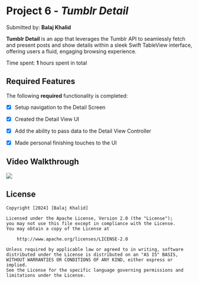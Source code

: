 # Project 6 - *Tumblr Detail*

Submitted by: **Balaj Khalid**

**Tumblr Detail** is an app that leverages the Tumblr API to seamlessly fetch and present posts and show details within a sleek Swift TableView interface, offering users a fluid, engaging browsing experience. 

Time spent: **1** hours spent in total

## Required Features

The following **required** functionality is completed:

- [x] Setup navigation to the Detail Screen
- [x] Created the Detail View UI
- [x] Add the ability to pass data to the Detail View Controller
- [x] Made personal finishing touches to the UI


## Video Walkthrough

<div>
    <a href="https://www.loom.com/share/16d06f6ee1a24cd5b6d642cae626b675">
    </a>
    <a href="https://www.loom.com/share/16d06f6ee1a24cd5b6d642cae626b675">
      <img style="max-width:300px;" src="https://cdn.loom.com/sessions/thumbnails/16d06f6ee1a24cd5b6d642cae626b675-with-play.gif">
    </a>
  </div>


## License

    Copyright [2024] [Balaj Khalid]

    Licensed under the Apache License, Version 2.0 (the "License");
    you may not use this file except in compliance with the License.
    You may obtain a copy of the License at

        http://www.apache.org/licenses/LICENSE-2.0

    Unless required by applicable law or agreed to in writing, software
    distributed under the License is distributed on an "AS IS" BASIS,
    WITHOUT WARRANTIES OR CONDITIONS OF ANY KIND, either express or implied.
    See the License for the specific language governing permissions and
    limitations under the License.
